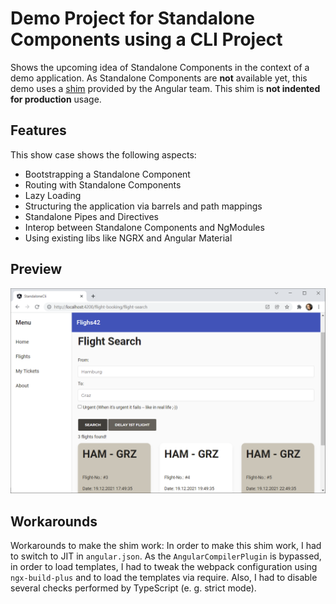 # Demo Project for Standalone Components using a CLI Project

Shows the upcoming idea of Standalone Components in the context of a demo application. As Standalone Components are **not** available yet, this demo uses a [shim](https://stackblitz.com/edit/ng-standalone) provided by the Angular team. This shim is **not indented for production** usage.

## Features

This show case shows the following aspects:

- Bootstrapping a Standalone Component
- Routing with Standalone Components
- Lazy Loading
- Structuring the application via barrels and path mappings
- Standalone Pipes and Directives
- Interop between Standalone Components and NgModules
- Using existing libs like NGRX and Angular Material

## Preview

![Preview of the Demo App](preview.png)

## Workarounds

Workarounds to make the shim work: In order to make this shim work, I had to switch to JIT in ``angular.json``. As the ``AngularCompilerPlugin`` is bypassed, in order to load templates, I had to tweak the webpack configuration using ``ngx-build-plus`` and to load the templates via require. Also, I had to disable several checks performed by TypeScript (e. g. strict mode).

